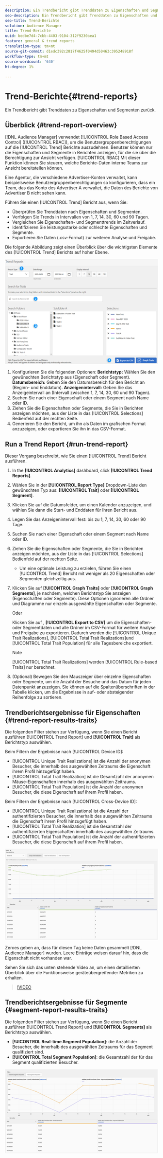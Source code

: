 ```yaml
---
description: Ein Trendbericht gibt Trenddaten zu Eigenschaften und Segmenten zurück.
seo-description: Ein Trendbericht gibt Trenddaten zu Eigenschaften und Segmenten zurück.
seo-title: Trend-Berichte
solution: Audience Manager
title: Trend-Berichte
uuid: bedbe7d4-7cbb-4403-9104-312f9230aea1
feature: general & trend reports
translation-type: tm+mt
source-git-commit: d1edc392c2017f4625f0494d50463c395248918f
workflow-type: tm+mt
source-wordcount: '640'
ht-degree: 1%

---
```



# Trend-Berichte{#trend-reports}

Ein Trendbericht gibt Trenddaten zu Eigenschaften und Segmenten zurück.

## Überblick {#trend-report-overview}

<!-- 

c_trend_reports.xml

 -->

[!DNL Audience Manager] verwendet [!UICONTROL Role Based Access Control] ([!UICONTROL RBAC]), um die Benutzergruppenberechtigungen auf die [!UICONTROL Trend] Berichte auszudehnen. Benutzer können nur die Eigenschaften und Segmente in Berichten anzeigen, für die sie über die Berechtigung zur Ansicht verfügen. [!UICONTROL RBAC] Mit dieser Funktion können Sie steuern, welche Berichte-Daten interne Teams zur Ansicht bereitstellen können.

Eine Agentur, die verschiedene Advertiser-Konten verwaltet, kann beispielsweise Benutzergruppenberechtigungen so konfigurieren, dass ein Team, das das Konto des Advertiser A verwaltet, die Daten des Berichte von Advertiser B nicht sehen kann.

Führen Sie einen [!UICONTROL Trend] Bericht aus, wenn Sie:

* Überprüfen Sie Trenddaten nach Eigenschaften und Segmenten.
* Verfolgen Sie Trends in Intervallen von 1, 7, 14, 30, 60 und 90 Tagen.
* Vergleichen Sie Eigenschaften- und Segmenttrends im Zeitverlauf.
* Identifizieren Sie leistungsstarke oder schlechte Eigenschaften und Segmente.
* Exportieren Sie Daten (.csv-Format) zur weiteren Analyse und Freigabe.

Die folgende Abbildung zeigt einen Überblick über die wichtigsten Elemente des [!UICONTROL Trend] Berichts auf hoher Ebene.

![](assets/trend_reports.png)

1. Konfigurieren Sie die folgenden Optionen:
   **Berichtstyp:** Wählen Sie den gewünschten Berichtstyp aus (Eigenschaft oder Segment).
   **Datumsbereich:** Geben Sie den Datumsbereich für den Bericht an (Beginn- und Enddatum).
   **Anzeigenintervall:** Geben Sie das Anzeigeintervall an (Intervall zwischen 1, 7, 14, 30, 60 und 90 Tagen).
1. Suchen Sie nach einer Eigenschaft oder einem Segment nach Name oder ID.
1. Ziehen Sie die Eigenschaften oder Segmente, die Sie in Berichten anzeigen möchten, aus der Liste in das [!UICONTROL Selections] Bedienfeld auf der rechten Seite.
1. Generieren Sie den Bericht, um ihn als Daten im grafischen Format anzuzeigen, oder exportieren Sie ihn in das CSV-Format.

## Run a Trend Report {#run-trend-report}

Dieser Vorgang beschreibt, wie Sie einen [!UICONTROL Trend] Bericht ausführen.

<!-- 

t_working_with_trend_reports.xml

 -->

1. In the **[!UICONTROL Analytics]** dashboard, click **[!UICONTROL Trend Reports]**.
1. Wählen Sie in der **[!UICONTROL Report Type]** Dropdown-Liste den gewünschten Typ aus: **[!UICONTROL Trait]** oder **[!UICONTROL Segment]**.
1. Klicken Sie auf die Datumsfelder, um einen Kalender anzuzeigen, und wählen Sie dann die Start- und Enddaten für Ihren Bericht aus.
1. Legen Sie das Anzeigenintervall fest: bis zu 1, 7, 14, 30, 60 oder 90 Tage.
1. Suchen Sie nach einer Eigenschaft oder einem Segment nach Name oder ID.
1. Ziehen Sie die Eigenschaften oder Segmente, die Sie in Berichten anzeigen möchten, aus der Liste in das [!UICONTROL Selections] Bedienfeld auf der rechten Seite.
   * Um eine optimale Leistung zu erzielen, führen Sie einen [!UICONTROL Trend] Bericht mit weniger als 20 Eigenschaften oder Segmenten gleichzeitig aus.
1. Klicken Sie auf **[!UICONTROL Graph Traits]** oder **[!UICONTROL Graph Segments]**, je nachdem, welchen Berichtstyp Sie anzeigen (Eigenschaften oder Segmente). Diese Optionen ignorieren alle Ordner und Diagramme nur einzeln ausgewählte Eigenschaften oder Segmente.

   Oder

   Klicken Sie auf , **[!UICONTROL Export to CSV]** um die Eigenschaften- oder Segmentdaten und alle Ordner im CSV-Format für weitere Analyse und Freigabe zu exportieren. Dadurch werden die [!UICONTROL Unique Trait Realizations], [!UICONTROL Total Trait Realizations]und [!UICONTROL Total Trait Population] für alle Tagesbereiche exportiert.

   >[!NOTE]
   >
   >[!UICONTROL Total Trait Realizations] werden [!UICONTROL Rule-based Traits] nur berechnet.

1. (Optional) Bewegen Sie den Mauszeiger über einzelne Eigenschaften oder Segmente, um die Anzahl der Besuche und das Datum für jeden Datenpunkt anzuzeigen. Sie können auf die Spaltenüberschriften in der Tabelle klicken, um die Ergebnisse in auf- oder absteigender Reihenfolge zu sortieren.

## Trendberichtsergebnisse für Eigenschaften {#trend-report-results-traits}

Die folgenden Filter stehen zur Verfügung, wenn Sie einen Bericht ausführen [!UICONTROL Trend Report] und **[!UICONTROL Trait]** als Berichtstyp auswählen.

Beim Filtern der Ergebnisse nach [!UICONTROL Device ID]:

* [!UICONTROL Unique Trait Realizations] ist die Anzahl der anonymen Besucher, die innerhalb des ausgewählten Zeitraums die Eigenschaft ihrem Profil hinzugefügt haben.
* [!UICONTROL Total Trait Realization] ist die Gesamtzahl der anonymen Mäuse-Eigenschaften innerhalb des ausgewählten Zeitraums.
* [!UICONTROL Total Trait Population] ist die Anzahl der anonymen Besucher, die diese Eigenschaft auf ihrem Profil haben.

Beim Filtern der Ergebnisse nach [!UICONTROL Cross-Device ID]:

* [!UICONTROL Unique Trait Realizations] ist die Anzahl der authentifizierten Besucher, die innerhalb des ausgewählten Zeitraums die Eigenschaft ihrem Profil hinzugefügt haben.
* [!UICONTROL Total Trait Realization] ist die Gesamtzahl der authentifizierten Eigenschaften innerhalb des ausgewählten Zeitraums.
* [!UICONTROL Total Trait Population] ist die Anzahl der authentifizierten Besucher, die diese Eigenschaft auf ihrem Profil haben.

![trend-report-properties](assets/trend-report-traits.png)

Zeroes geben an, dass für diesen Tag keine Daten gesammelt [!DNL Audience Manager] wurden. Leere Einträge weisen darauf hin, dass die Eigenschaft nicht vorhanden war.

Sehen Sie sich das unten stehende Video an, um einen detaillierten Überblick über die Funktionsweise geräteübergreifender Metriken zu erhalten.

>[!VIDEO](https://video.tv.adobe.com/v/33445/?quality=12)

## Trendberichtsergebnisse für Segmente {#segment-report-results-traits}

Die folgenden Filter stehen zur Verfügung, wenn Sie einen Bericht ausführen [!UICONTROL Trend Report] und **[!UICONTROL Segments]** als Berichtstyp auswählen.

* **[!UICONTROL Real-time Segment Population]**: die Anzahl der Besucher, die innerhalb des ausgewählten Zeitraums für das Segment qualifiziert sind.
* **[!UICONTROL Total Segment Population]**: die Gesamtzahl der für das Segment qualifizierten Besucher.

![trend-report-segmente](assets/trend-report-segments.png)